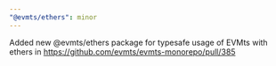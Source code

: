 ```yaml
---
"@evmts/ethers": minor
---
```


Added new @evmts/ethers package for typesafe usage of EVMts with ethers in https://github.com/evmts/evmts-monorepo/pull/385
